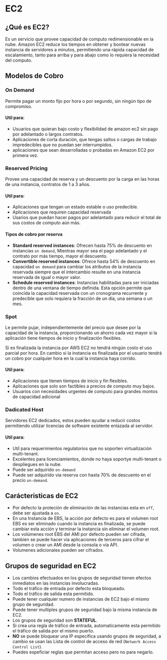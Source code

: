 # EC2

## ¿Qué es EC2?

Es un servicio que provee capacidad de computo redimensionable en la nube.
Amazon EC2 reduce los tiempos en obtener y bootear nuevas instancia de servidores a minutos, permitiendo una rápida capacidad de escalamiento, tanto para arriba y para abajo como lo requiera la necesidad del computo.

## Modelos de Cobro

### On Demand

Permite pagar un monto fijo por hora o por segundo, sin ningún tipo de compromiso.

#### Util para:

- Usuarios que quieran bajo costo y flexibilidad de amazon ec2 sin pago por adelantado o largos contratos.
- Aplicaciones de corta duración, que tengas saltos o cargas de trabajo impredecibles que no puedan ser interrumpidos.
- aplicaciones que sean desarrolladas o probadas en Amazon EC2 por primera vez.

### Reserved Pricing

Provee una capacidad de reserva y un descuento por la carga en las horas de una instancia, contratos de 1 a 3 años.

#### Util para:

- Aplicaciones que tengan un estado estable o uso predecible.
- Aplicaciones que requiren capacidad reservada
- Usarios que puedan hacer pagos por adelantado para reducir el total de sus costos de computo aún más.

#### Tipos de cobro por reserva

- **Standard reserved instances**: Ofrecen hasta 75% de descuento en instancias `on demand`, Mientras mayor sea el pago adelantado y el contrato por más tiempo, mayor el descuento.
- **Convertible reserved instances**: Ofrece hasta 54% de descuento en capacidad `on demand` para cambiar los atributos de la instancia reservada siempre que el intercambio resulte en una instancia reservada de igual o mayor valor.
- **Schedule reserved instances**: Instancias habilitadas para ser iniciadas dentro de una ventana de tiempo definida. Esta opción permite que coincida la capacidad reservada con un cronograma recurrente y predecible que solo requiera la fracción de un día, una semana o un mes.

### Spot

Le permite pujar, independientemente del precio que desee por la capacidad de la instancia, proporcionando un ahorro cada vez mayor si la aplicación tiene tiempos de inicio y finalización flexibles.

Si es finalizada la instancia por AWS EC2 no tendrá ningún costo el uso parcial por hora. En cambio si la instancia es finalizada por el usuario tendrá un cobro por cualquier hora en la cual la instancia haya corrido.

#### Util para:

- Aplicaciones que tienen tiempos de inicio y fin flexibles.
- Aplicaciones que solo son factibles a precios de computo muy bajos.
- Usuarios con necesidades urgentes de computo para grandes montos de capacidad adicional

### Dadicated Host

Servidores EC2 dedicados, estos pueden ayudar a reducir costos permitiendo utilizar licencias de software existente enlazada al servidor.

#### Util para:

- Utíl para requerimientos regulatorios que no soporten virtualización multi-tenant.
- Excelentes para licenciamientos, donde no haya soportye multi-tenant o despliegues en la nube.
- Puede ser adquirido `on-demand`
- Puede ser adquirido via reserva con hasta 70% de descuento en el precio `on-demand`.

## Carácteristicas de EC2

- Por defecto la proteción de eliminación de las instancias esta en `off`, debe ser ajustada a `on`.
- En una Instancia de EBS, la acción por defecto es para el volumen root EBS es ser eliminado cuando la instancia es finalizada, se puede cambiar esta acción y terminar la instancia sin eliminar el volumen root.
- Los volúmenes root EBS del AMI por defecto pueden ser cifrada, tambien se puede hacer via aplicaciones de terceros para cifrar el volumen o crear un AMI desde la consola o vía API.
- Volumenes adicionales pueden ser cifrados.

## Grupos de seguridad en EC2

- Los cambios efectuados en los grupos de seguridad tienen efectos inmediatos en las instancias involucradas.
- Todo el tráfico de entrada por defecto esta bloqueado.
- Todo el tráfico de salida esta permitido.
- Puede tener cualquier numero de instancias de EC2 bajo el mismo grupo de seguridad.
- Puede tener multiples grupos de seguridad bajo la misma instancia de EC2.
- Los grupos de seguridad son **STATEFUL**.
- Si crea una regla de tráfico de entrada, automaticamente esta permitido el tráfico de salida por el mismo puerto.
- **NO** se puede bloquear una IP específica usando grupos de seguridad, a cambio se usan las Lista de control de acceso de red (`Network Access Control List`).
- Puedes espeficiar reglas que permitan acceso pero no para negarlo.
